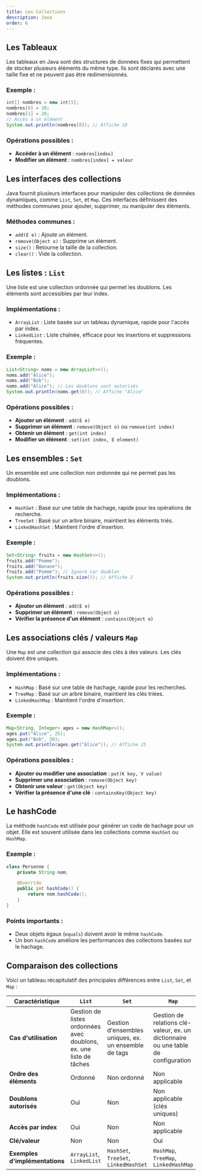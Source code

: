 ```yaml
---
title: Les Collections
description: Java
order: 6
---
```


## Les Tableaux

Les tableaux en Java sont des structures de données fixes qui permettent de stocker plusieurs éléments du même type. Ils sont déclarés avec une taille fixe et ne peuvent pas être redimensionnés.

### Exemple :
```java
int[] nombres = new int[5];
nombres[0] = 10;
nombres[1] = 20;
// Accès à un élément
System.out.println(nombres[0]); // Affiche 10
```

### Opérations possibles :
- **Accéder à un élément** : `nombres[index]`
- **Modifier un élément** : `nombres[index] = valeur`

## Les interfaces des collections

Java fournit plusieurs interfaces pour manipuler des collections de données dynamiques, comme `List`, `Set`, et `Map`. Ces interfaces définissent des méthodes communes pour ajouter, supprimer, ou manipuler des éléments.

### Méthodes communes :
- `add(E e)` : Ajoute un élément.
- `remove(Object o)` : Supprime un élément.
- `size()` : Retourne la taille de la collection.
- `clear()` : Vide la collection.

## Les listes : `List`

Une liste est une collection ordonnée qui permet les doublons. Les éléments sont accessibles par leur index.

### Implémentations :
- `ArrayList` : Liste basée sur un tableau dynamique, rapide pour l'accès par index.
- `LinkedList` : Liste chaînée, efficace pour les insertions et suppressions fréquentes.

### Exemple :
```java
List<String> noms = new ArrayList<>();
noms.add("Alice");
noms.add("Bob");
noms.add("Alice"); // Les doublons sont autorisés
System.out.println(noms.get(0)); // Affiche "Alice"
```

### Opérations possibles :
- **Ajouter un élément** : `add(E e)`
- **Supprimer un élément** : `remove(Object o)` ou `remove(int index)`
- **Obtenir un élément** : `get(int index)`
- **Modifier un élément** : `set(int index, E element)`

## Les ensembles : `Set`

Un ensemble est une collection non ordonnée qui ne permet pas les doublons.

### Implémentations :
- `HashSet` : Basé sur une table de hachage, rapide pour les opérations de recherche.
- `TreeSet` : Basé sur un arbre binaire, maintient les éléments triés.
- `LinkedHashSet` : Maintient l'ordre d'insertion.

### Exemple :
```java
Set<String> fruits = new HashSet<>();
fruits.add("Pomme");
fruits.add("Banane");
fruits.add("Pomme"); // Ignoré car doublon
System.out.println(fruits.size()); // Affiche 2
```

### Opérations possibles :
- **Ajouter un élément** : `add(E e)`
- **Supprimer un élément** : `remove(Object o)`
- **Vérifier la présence d'un élément** : `contains(Object o)`

## Les associations clés / valeurs `Map`

Une `Map` est une collection qui associe des clés à des valeurs. Les clés doivent être uniques.

### Implémentations :
- `HashMap` : Basé sur une table de hachage, rapide pour les recherches.
- `TreeMap` : Basé sur un arbre binaire, maintient les clés triées.
- `LinkedHashMap` : Maintient l'ordre d'insertion.

### Exemple :
```java
Map<String, Integer> ages = new HashMap<>();
ages.put("Alice", 25);
ages.put("Bob", 30);
System.out.println(ages.get("Alice")); // Affiche 25
```

### Opérations possibles :
- **Ajouter ou modifier une association** : `put(K key, V value)`
- **Supprimer une association** : `remove(Object key)`
- **Obtenir une valeur** : `get(Object key)`
- **Vérifier la présence d'une clé** : `containsKey(Object key)`

## Le hashCode

La méthode `hashCode` est utilisée pour générer un code de hachage pour un objet. Elle est souvent utilisée dans les collections comme `HashSet` ou `HashMap`.

### Exemple :
```java
class Personne {
    private String nom;

    @Override
    public int hashCode() {
        return nom.hashCode();
    }
}
```

### Points importants :
- Deux objets égaux (`equals`) doivent avoir le même `hashCode`.
- Un bon `hashCode` améliore les performances des collections basées sur le hachage.

## Comparaison des collections

Voici un tableau récapitulatif des principales différences entre `List`, `Set`, et `Map` :

| Caractéristique         | `List`                     | `Set`                      | `Map`                          |
|--------------------------|----------------------------|----------------------------|--------------------------------|
| **Cas d'utilisation**    | Gestion de listes ordonnées avec doublons, ex. une liste de tâches | Gestion d'ensembles uniques, ex. un ensemble de tags | Gestion de relations clé-valeur, ex. un dictionnaire ou une table de configuration |
| **Ordre des éléments**   | Ordonné                   | Non ordonné                | Non applicable                |
| **Doublons autorisés**   | Oui                       | Non                        | Non applicable (clés uniques) |
| **Accès par index**      | Oui                       | Non                        | Non applicable                |
| **Clé/valeur**           | Non                       | Non                        | Oui                           |
| **Exemples d'implémentations** | `ArrayList`, `LinkedList` | `HashSet`, `TreeSet`, `LinkedHashSet` | `HashMap`, `TreeMap`, `LinkedHashMap` |